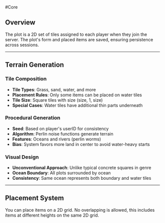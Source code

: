 #Core
## Overview

The plot is a 2D set of tiles assigned to each player when they join the server. The plot's form and placed items are saved, ensuring persistence across sessions.

---
## Terrain Generation

### Tile Composition
- **Tile Types**: Grass, sand, water, and more
- **Placement Rules**: Only some items can be placed on water tiles
- **Tile Size**: Square tiles with size (size, 1, size)
- **Special Cases**: Water tiles have additional thin parts underneath

### Procedural Generation
- **Seed**: Based on player's userID for consistency
- **Algorithm**: Perlin noise functions generate terrain
- **Features**: Oceans and rivers (perlin worms)
- **Bias**: System favors more land in center to avoid water-heavy starts

### Visual Design
- **Unconventional Approach**: Unlike typical concrete squares in genre
- **Ocean Boundary**: All plots surrounded by ocean
- **Consistency**: Same ocean represents both boundary and water tiles

---
## Placement System
You can place items on a 2D grid. No overlapping is allowed, this includes items at different heights on the same 2D grid.
